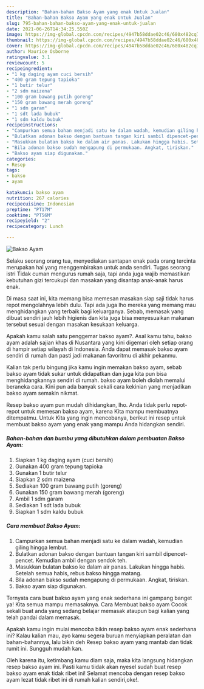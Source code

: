 ```yaml
---
description: "Bahan-bahan Bakso Ayam yang enak Untuk Jualan"
title: "Bahan-bahan Bakso Ayam yang enak Untuk Jualan"
slug: 795-bahan-bahan-bakso-ayam-yang-enak-untuk-jualan
date: 2021-06-26T14:34:25.550Z
image: https://img-global.cpcdn.com/recipes/4947b58ddae02c46/680x482cq70/bakso-ayam-foto-resep-utama.jpg
thumbnail: https://img-global.cpcdn.com/recipes/4947b58ddae02c46/680x482cq70/bakso-ayam-foto-resep-utama.jpg
cover: https://img-global.cpcdn.com/recipes/4947b58ddae02c46/680x482cq70/bakso-ayam-foto-resep-utama.jpg
author: Maurice Osborne
ratingvalue: 3.1
reviewcount: 5
recipeingredient:
- "1 kg daging ayam cuci bersih"
- "400 gram tepung tapioka"
- "1 butir telur"
- "2 sdm maizena"
- "100 gram bawang putih goreng"
- "150 gram bawang merah goreng"
- "1 sdm garam"
- "1 sdt lada bubuk"
- "1 sdm kaldu bubuk"
recipeinstructions:
- "Campurkan semua bahan menjadi satu ke dalam wadah, kemudian giling hingga lembut."
- "Bulatkan adonan bakso dengan bantuan tangan kiri sambil dipencet-pencet. Kemudian ambil dengan sendok teh."
- "Masukkan bulatan bakso ke dalam air panas. Lakukan hingga habis. Setelah semua habis, rebus bakso hingga matang."
- "Bila adonan bakso sudah mengapung di permukaan. Angkat, tiriskan."
- "Bakso ayam siap digunakan."
categories:
- Resep
tags:
- bakso
- ayam

katakunci: bakso ayam 
nutrition: 267 calories
recipecuisine: Indonesian
preptime: "PT17M"
cooktime: "PT56M"
recipeyield: "2"
recipecategory: Lunch

---
```



![Bakso Ayam](https://img-global.cpcdn.com/recipes/4947b58ddae02c46/680x482cq70/bakso-ayam-foto-resep-utama.jpg)

Selaku seorang orang tua, menyediakan santapan enak pada orang tercinta merupakan hal yang menggembirakan untuk anda sendiri. Tugas seorang istri Tidak cuman mengurus rumah saja, tapi anda juga wajib memastikan kebutuhan gizi tercukupi dan masakan yang disantap anak-anak harus enak.

Di masa  saat ini, kita memang bisa memesan masakan siap saji tidak harus repot mengolahnya lebih dulu. Tapi ada juga lho mereka yang memang mau menghidangkan yang terbaik bagi keluarganya. Sebab, memasak yang dibuat sendiri jauh lebih higienis dan kita juga bisa menyesuaikan makanan tersebut sesuai dengan masakan kesukaan keluarga. 



Apakah kamu salah satu penggemar bakso ayam?. Asal kamu tahu, bakso ayam adalah sajian khas di Nusantara yang kini digemari oleh setiap orang di hampir setiap wilayah di Indonesia. Anda dapat memasak bakso ayam sendiri di rumah dan pasti jadi makanan favoritmu di akhir pekanmu.

Kalian tak perlu bingung jika kamu ingin memakan bakso ayam, sebab bakso ayam tidak sukar untuk didapatkan dan juga kita pun bisa menghidangkannya sendiri di rumah. bakso ayam boleh diolah memalui beraneka cara. Kini pun ada banyak sekali cara kekinian yang menjadikan bakso ayam semakin nikmat.

Resep bakso ayam pun mudah dihidangkan, lho. Anda tidak perlu repot-repot untuk memesan bakso ayam, karena Kita mampu membuatnya ditempatmu. Untuk Kita yang ingin mencobanya, berikut ini resep untuk membuat bakso ayam yang enak yang mampu Anda hidangkan sendiri.

<!--inarticleads1-->

##### Bahan-bahan dan bumbu yang dibutuhkan dalam pembuatan Bakso Ayam:

1. Siapkan 1 kg daging ayam (cuci bersih)
1. Gunakan 400 gram tepung tapioka
1. Gunakan 1 butir telur
1. Siapkan 2 sdm maizena
1. Sediakan 100 gram bawang putih (goreng)
1. Gunakan 150 gram bawang merah (goreng)
1. Ambil 1 sdm garam
1. Sediakan 1 sdt lada bubuk
1. Siapkan 1 sdm kaldu bubuk




<!--inarticleads2-->

##### Cara membuat Bakso Ayam:

1. Campurkan semua bahan menjadi satu ke dalam wadah, kemudian giling hingga lembut.
1. Bulatkan adonan bakso dengan bantuan tangan kiri sambil dipencet-pencet. Kemudian ambil dengan sendok teh.
1. Masukkan bulatan bakso ke dalam air panas. Lakukan hingga habis. Setelah semua habis, rebus bakso hingga matang.
1. Bila adonan bakso sudah mengapung di permukaan. Angkat, tiriskan.
1. Bakso ayam siap digunakan.




Ternyata cara buat bakso ayam yang enak sederhana ini gampang banget ya! Kita semua mampu memasaknya. Cara Membuat bakso ayam Cocok sekali buat anda yang sedang belajar memasak ataupun bagi kalian yang telah pandai dalam memasak.

Apakah kamu ingin mulai mencoba bikin resep bakso ayam enak sederhana ini? Kalau kalian mau, ayo kamu segera buruan menyiapkan peralatan dan bahan-bahannya, lalu bikin deh Resep bakso ayam yang mantab dan tidak rumit ini. Sungguh mudah kan. 

Oleh karena itu, ketimbang kamu diam saja, maka kita langsung hidangkan resep bakso ayam ini. Pasti kamu tiidak akan nyesel sudah buat resep bakso ayam enak tidak ribet ini! Selamat mencoba dengan resep bakso ayam lezat tidak ribet ini di rumah kalian sendiri,oke!.


